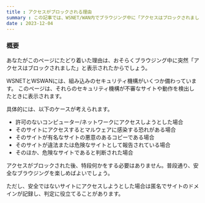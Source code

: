 ```yaml
---
title : アクセスがブロックされる理由
summary : この記事では、WSNET/WAN内でブラウジング中に「アクセスはブロックされました」と表示される理由について説明します。
date : 2023-12-04
---
```


### 概要
あなたがこのページにたどり着いた理由は、おそらくブラウジング中に突然「アクセスはブロックされました」と表示されたからでしょう。

WSNETとWSWANには、組み込みのセキュリティ機構がいくつか備わっています。
このページは、それらのセキュリティ機構が不審なサイトや動作を検出したときに表示されます。

具体的には、以下のケースが考えられます。

- 許可のないコンピューター/ネットワークにアクセスしようとした場合
- そのサイトにアクセスするとマルウェアに感染する恐れがある場合
- そのサイトが有名なサイトの悪意のあるコピーである場合
- そのサイトが違法または危険なサイトとして報告されている場合
- そのほか、危険なサイトであると判断された場合

アクセスがブロックされた後、特段何かをする必要はありません。普段通り、安全なブラウジングを楽しめばよいでしょう。

ただし、安全ではないサイトにアクセスしようとした場合は匿名でサイトのドメインが記録し、判定に役立てることがあります。